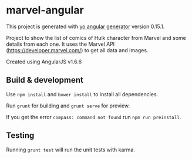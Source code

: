 # marvel-angular

This project is generated with [yo angular generator](https://github.com/yeoman/generator-angular)
version 0.15.1.

Project to show the list of comics of Hulk character from Marvel and some details from each one. It uses the Marvel API (https://developer.marvel.com/) to get all data and images.

Created using AngularJS v1.6.6

## Build & development

Use `npm install` and `bower install` to install all dependencies.

Run `grunt` for building and `grunt serve` for preview.

If you get the error `compass: command not found` run `npm run preinstall`.

## Testing

Running `grunt test` will run the unit tests with karma.
